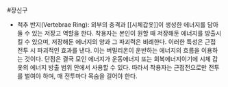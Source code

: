 #장신구 

- 척추 반지(Vertebrae Ring): 외부의 충격과 [[시체갑옷]]이 생성한 에너지를 담아둘 수 있는 저장고 역할을 한다. 착용자는 본인이 원할 때 저장해둔 에너지를 방출시킬 수 있으며, 저장해둔 에너지의 양과 그 파괴력은 비례한다. 이러한 특성은 근접 전투 시 파괴적인 효과를 낸다. 이는 버밀리온이 운반하는 에너지의 흐름을 이용하는 것이다. 단점은 결국 모인 에너지가 운동에너지 또는 회복에너지이기에 시체 갑옷의 에너지 방출 범위 안에서 사용할 수 있다. 따라서 착용자는 근접전으로만 전투를 벌여야 하며, 매 전투마다 목숨을 걸어야 한다.